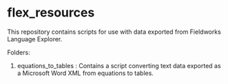 # flex_resources

This repository contains scripts for use with data exported from Fieldworks Language Explorer.

Folders:
1) equations_to_tables : Contains a script converting text data exported as a Microsoft Word XML from equations to tables. 
